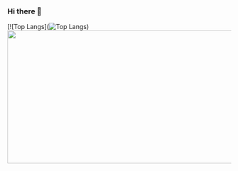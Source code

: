 ### Hi there 👋

[![Top Langs](![Top Langs](https://github-readme-stats.vercel.app/api/top-langs/?username=qerced&layout=compact))
<img src="https://i.pinimg.com/originals/88/66/b2/8866b25a23afb5185612095ffc57eca3.gif" width="525" height="300" />
![]()


<!--
**Qerced/Qerced** is a ✨ _special_ ✨ repository because its `README.md` (this file) appears on your GitHub profile.

Here are some ideas to get you started:

- 🔭 I’m currently working on ...
- 🌱 I’m currently learning ...
- 👯 I’m looking to collaborate on ...
- 🤔 I’m looking for help with ...
- 💬 Ask me about ...
- 📫 How to reach me: ...
- 😄 Pronouns: ...
- ⚡ Fun fact: ...
-->
